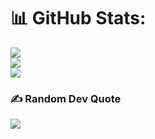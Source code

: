# 📊 GitHub Stats:
![](https://github-readme-stats.vercel.app/api?username=noface352&theme=dark&hide_border=false&include_all_commits=true&count_private=true)<br/>
![](https://github-readme-streak-stats.herokuapp.com/?user=noface352&theme=dark&hide_border=false)<br/>
![](https://github-readme-stats.vercel.app/api/top-langs/?username=noface352&theme=dark&hide_border=false&include_all_commits=true&count_private=true&layout=compact)

### ✍️ Random Dev Quote
![](https://quotes-github-readme.vercel.app/api?type=horizontal&theme=radical)
